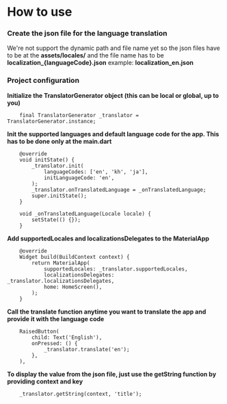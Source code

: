 # How to use

### Create the json file for the language translation
We're not support the dynamic path and file name yet so the json files have to be at the **assets/locales/**
and the file name has to be **localization_{languageCode}.json** example: **localization_en.json**

### Project configuration
**Initialize the TranslatorGenerator object (this can be local or global, up to you)**
```
    final TranslatorGenerator _translator = TranslatorGenerator.instance;
```

**Init the supported languages and default language code for the app. This has to be done only at the main.dart**
```
    @override
    void initState() {
        _translator.init(
            languageCodes: ['en', 'kh', 'ja'],
            initLanguageCode: 'en',
        );
        _translator.onTranslatedLanguage = _onTranslatedLanguage;
        super.initState();
    }

    void _onTranslatedLanguage(Locale locale) {
        setState(() {});
    }
```

**Add supportedLocales and localizationsDelegates to the MaterialApp**
```
    @override
    Widget build(BuildContext context) {
        return MaterialApp(
            supportedLocales: _translator.supportedLocales,
            localizationsDelegates: _translator.localizationsDelegates,
            home: HomeScreen(),
        );
    }
```

**Call the translate function anytime you want to translate the app and provide it with the language code**
```
    RaisedButton(
        child: Text('English'),
        onPressed: () {
            _translator.translate('en');
        },
    ),
```

**To display the value from the json file, just use the getString function by providing context and key**
```
    _translator.getString(context, 'title');
```